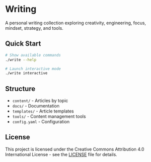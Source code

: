 # Writing

A personal writing collection exploring creativity, engineering, focus, mindset, strategy, and tools.

## Quick Start

```bash
# Show available commands
./write --help

# Launch interactive mode
./write interactive
```

## Structure

- `content/` - Articles by topic
- `docs/` - Documentation
- `templates/` - Article templates
- `tools/` - Content management tools
- `config.yaml` - Configuration

## License

This project is licensed under the Creative Commons Attribution 4.0 International License - see the [LICENSE](LICENSE) file for details.
